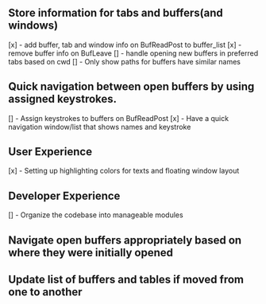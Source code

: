 
## Store information for tabs and buffers(and windows)
[x] - add buffer, tab and window info on BufReadPost to buffer_list
[x] - remove buffer info on BufLeave
[] - handle opening new buffers in preferred tabs based on cwd
[] - Only show paths for buffers have similar names
## Quick navigation between open buffers by using assigned keystrokes.
[] - Assign keystrokes to buffers on BufReadPost
[x] - Have a quick navigation window/list that shows names and keystroke

## User Experience
[x] - Setting up highlighting colors for texts and floating window layout

## Developer Experience
[] - Organize the codebase into manageable modules

## Navigate open buffers appropriately based on where they were initially opened
## Update list of buffers and tables if moved from one to another
